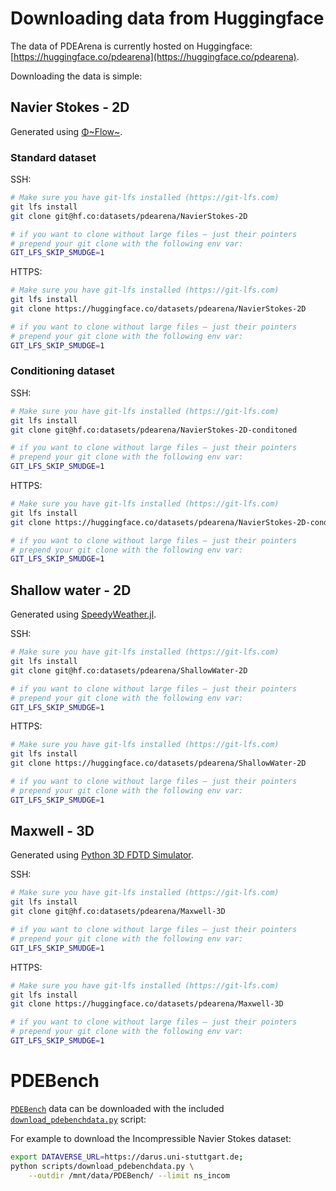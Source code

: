 # Downloading data from Huggingface

The data of PDEArena is currently hosted on Huggingface: [https://huggingface.co/pdearena](https://huggingface.co/pdearena).

Downloading the data is simple:

## Navier Stokes - 2D

Generated using [Φ~Flow~](https://github.com/tum-pbs/PhiFlow/).

### Standard dataset

SSH:
```bash
# Make sure you have git-lfs installed (https://git-lfs.com)
git lfs install
git clone git@hf.co:datasets/pdearena/NavierStokes-2D

# if you want to clone without large files – just their pointers
# prepend your git clone with the following env var:
GIT_LFS_SKIP_SMUDGE=1
```

HTTPS:
```bash
# Make sure you have git-lfs installed (https://git-lfs.com)
git lfs install
git clone https://huggingface.co/datasets/pdearena/NavierStokes-2D

# if you want to clone without large files – just their pointers
# prepend your git clone with the following env var:
GIT_LFS_SKIP_SMUDGE=1
```

### Conditioning dataset

SSH:
```bash
# Make sure you have git-lfs installed (https://git-lfs.com)
git lfs install
git clone git@hf.co:datasets/pdearena/NavierStokes-2D-conditoned

# if you want to clone without large files – just their pointers
# prepend your git clone with the following env var:
GIT_LFS_SKIP_SMUDGE=1
```

HTTPS:
```bash
# Make sure you have git-lfs installed (https://git-lfs.com)
git lfs install
git clone https://huggingface.co/datasets/pdearena/NavierStokes-2D-conditoned

# if you want to clone without large files – just their pointers
# prepend your git clone with the following env var:
GIT_LFS_SKIP_SMUDGE=1
```


## Shallow water - 2D

Generated using [SpeedyWeather.jl](https://github.com/milankl/SpeedyWeather.jl).

SSH:
```bash
# Make sure you have git-lfs installed (https://git-lfs.com)
git lfs install
git clone git@hf.co:datasets/pdearena/ShallowWater-2D

# if you want to clone without large files – just their pointers
# prepend your git clone with the following env var:
GIT_LFS_SKIP_SMUDGE=1
```

HTTPS:
```bash
# Make sure you have git-lfs installed (https://git-lfs.com)
git lfs install
git clone https://huggingface.co/datasets/pdearena/ShallowWater-2D

# if you want to clone without large files – just their pointers
# prepend your git clone with the following env var:
GIT_LFS_SKIP_SMUDGE=1
```

## Maxwell - 3D

Generated using [Python 3D FDTD Simulator](https://github.com/flaport/fdtd).

SSH:
```bash
# Make sure you have git-lfs installed (https://git-lfs.com)
git lfs install
git clone git@hf.co:datasets/pdearena/Maxwell-3D

# if you want to clone without large files – just their pointers
# prepend your git clone with the following env var:
GIT_LFS_SKIP_SMUDGE=1
```

HTTPS:
```bash
# Make sure you have git-lfs installed (https://git-lfs.com)
git lfs install
git clone https://huggingface.co/datasets/pdearena/Maxwell-3D

# if you want to clone without large files – just their pointers
# prepend your git clone with the following env var:
GIT_LFS_SKIP_SMUDGE=1
```

# PDEBench

[`PDEBench`](https://github.com/pdebench/PDEBench) data can be downloaded with the included [`download_pdebenchdata.py`](<>) script:

For example to download the Incompressible Navier Stokes dataset:

```bash
export DATAVERSE_URL=https://darus.uni-stuttgart.de;
python scripts/download_pdebenchdata.py \
    --outdir /mnt/data/PDEBench/ --limit ns_incom
```
